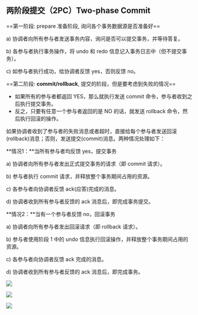 ## 两阶段提交（2PC）Two-phase Commit

==第一阶段:  prepare 准备阶段, 询问各个事务数据源是否准备好==

a) 协调者向所有参与者发送事务内容，询问是否可以提交事务，并等待答复。

b) 各参与者执行事务操作，将 undo 和 redo 信息记入事务日志中（但不提交事务）。

c) 如参与者执行成功，给协调者反馈 yes，否则反馈 no。

==第二阶段: **commit/rollback**, 提交的阶段，但是要考虑到失败的情况==

- 如果所有的参与者都返回 YES，那么就执行发送 commit 命令，参与者收到之后执行提交事务。
- 反之，只要有任意一个参与者返回的是 NO 的话，就发送 rollback 命令，然后执行回滚的操作。



如果协调者收到了参与者的失败消息或者超时，直接给每个参与者发送回滚(rollback)消息；否则，发送提交(commit)消息。两种情况处理如下：

**情况1：**当所有参与者均反馈 yes，提交事务

a) 协调者向所有参与者发出正式提交事务的请求（即 commit 请求）。

b) 参与者执行 commit 请求，并释放整个事务期间占用的资源。

c) 各参与者向协调者反馈 ack(应答)完成的消息。

d) 协调者收到所有参与者反馈的 ack 消息后，即完成事务提交。



**情况2：**当有一个参与者反馈 no，回滚事务

a) 协调者向所有参与者发出回滚请求（即 rollback 请求）。

b) 参与者使用阶段 1 中的 undo 信息执行回滚操作，并释放整个事务期间占用的资源。

c) 各参与者向协调者反馈 ack 完成的消息。

d) 协调者收到所有参与者反馈的 ack 消息后，即完成事务。



![](https://ae01.alicdn.com/kf/H85274b67b3bc4b9daf151074e22dea99j.png)

![](https://youpaiyun.zongqilive.cn/image/20200917193342.png)

![](https://youpaiyun.zongqilive.cn/image/20210124105903.png)



